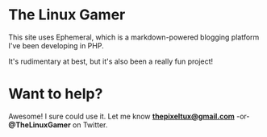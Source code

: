 # The Linux Gamer
This site uses Ephemeral, which is a markdown-powered blogging platform I've been developing in PHP.

It's rudimentary at best, but it's also been a really fun project!

# Want to help?
Awesome! I sure could use it. Let me know **thepixeltux@gmail.com** -or- **@TheLinuxGamer** on Twitter.